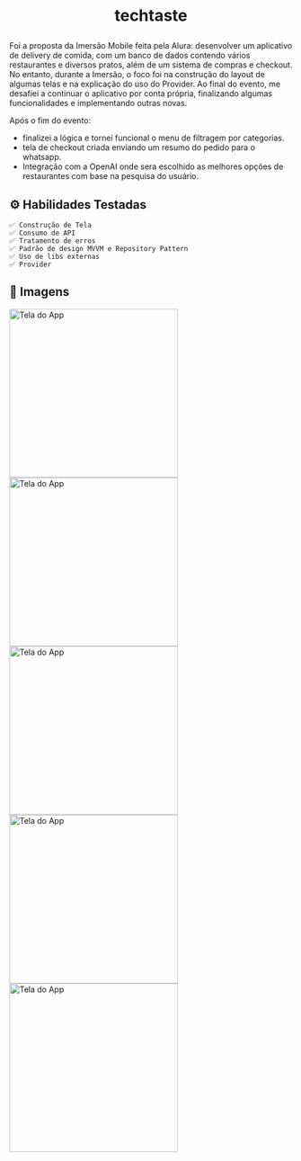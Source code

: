 # <p align="center"> techtaste
<p> Foi a proposta da Imersão Mobile feita pela Alura: desenvolver um aplicativo de delivery de comida, 
com um banco de dados contendo vários restaurantes e diversos pratos, além de um sistema de compras e 
checkout. No entanto, durante a Imersão, o foco foi na construção do layout de algumas telas e na explicação
do uso do Provider. Ao final do evento, me desafiei a continuar o aplicativo por conta própria, 
finalizando algumas funcionalidades e implementando outras novas.

Após o fim do evento:
 - finalizei a lógica e tornei funcional o menu de filtragem por categorias.
 - tela de checkout criada enviando um resumo do pedido para o whatsapp.
 - Integração com a OpenAI onde sera escolhido as melhores opções de restaurantes com base na pesquisa do usuário.
<p align="center">

## ⚙️ Habilidades Testadas

    ✅ Construção de Tela
    ✅ Consumo de API
    ✅ Tratamento de erros
    ✅ Padrão de design MVVM e Repository Pattern
    ✅ Uso de libs externas
    ✅ Provider


## 📱 Imagens

<p float="left">
<img src="https://i.imgur.com/P5cGAam.png" alt="Tela do App" width="300"/>
<img src="https://media1.giphy.com/media/v1.Y2lkPTc5MGI3NjExNDQ3YTgyMGg2NGV6MDR5ZHNscGk2cnFsczFoanRqa3Y1ZGlkbWczNyZlcD12MV9pbnRlcm5hbF9naWZfYnlfaWQmY3Q9Zw/N77DHxOsVkcCXGQsSd/giphy.gif" alt="Tela do App" width="300"/>
<img src="https://media1.giphy.com/media/v1.Y2lkPTc5MGI3NjExbW1uY3NhYzVqeHRvb3p2MGdxaWsxczI0bHNzMXNhMmlta3c5MmZrdSZlcD12MV9pbnRlcm5hbF9naWZfYnlfaWQmY3Q9Zw/yvFoUllmCiGle0l3iM/giphy.gif" alt="Tela do App" width="300"/>
<img src="https://media2.giphy.com/media/v1.Y2lkPTc5MGI3NjExNjhqZWExbWRrdzduc2hiaXQ5eXhiOTQxbjVwZjlqMGh3emRlenQ4MiZlcD12MV9pbnRlcm5hbF9naWZfYnlfaWQmY3Q9Zw/CVrjHzTuEmYutLKFCQ/giphy.gif" alt="Tela do App" width="300"/>
<img src="https://i.imgur.com/rozwcua.jpeg" alt="Tela do App" width="300"/>
</p>


